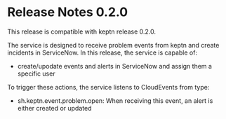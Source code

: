 # Release Notes 0.2.0

This release is compatible with keptn release 0.2.0.

The service is designed to receive problem events from keptn and create incidents in ServiceNow. In this release, the service is capable of:

- create/upodate events and alerts in ServiceNow and assign them a specific user

To trigger these actions, the service listens to CloudEvents from type:

- sh.keptn.event.problem.open: When receiving this event, an alert is either created or updated
